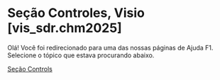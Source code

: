 
# Seção Controles, Visio [vis_sdr.chm2025]

Olá! Você foi redirecionado para uma das nossas páginas de Ajuda F1. Selecione o tópico que estava procurando abaixo.

[Seção Controls](http://msdn.microsoft.com/library/d34c296d-e874-b5f3-9232-e1cfe01c7eab%28Office.15%29.aspx)
